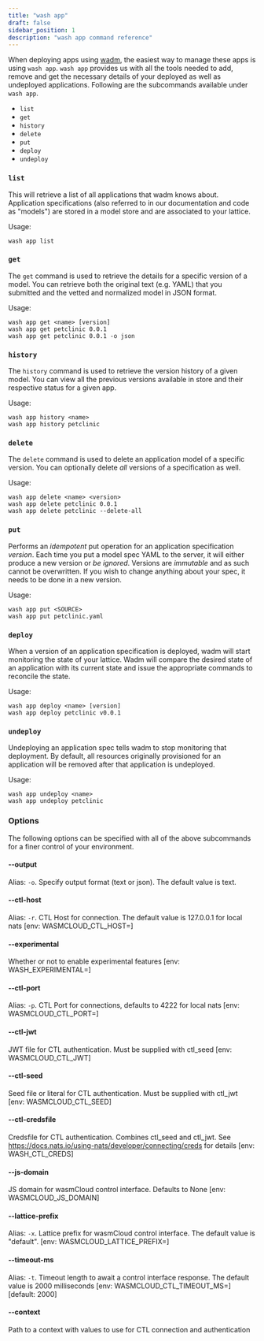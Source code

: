 ```yaml
---
title: "wash app"
draft: false
sidebar_position: 1
description: "wash app command reference"
---
```


When deploying apps using [wadm](../ecosystem/wadm/index.md), the easiest way to manage these apps is using `wash app`. `wash app` provides us with all the tools needed to add, remove and get the necessary details of your deployed as well as undeployed applications. Following are the subcommands available under `wash app`.

- `list`
- `get`
- `history`
- `delete`
- `put`
- `deploy`
- `undeploy`

### `list`
This will retrieve a list of all applications that wadm knows about. Application specifications (also referred to in our documentation and code as "models") are stored in a model store and are associated to your lattice.

Usage: 

```
wash app list
```

### `get`
The `get` command is used to retrieve the details for a specific version of a model. You can retrieve both the original text (e.g. YAML) that you submitted and the vetted and normalized model in JSON format.

Usage:

```
wash app get <name> [version]
wash app get petclinic 0.0.1
wash app get petclinic 0.0.1 -o json
```

### `history`
The `history` command is used to retrieve the version history of a given model. You can view all the previous versions available in store and their respective status for a given app.

Usage:

```
wash app history <name>
wash app history petclinic
```

### `delete`
The `delete` command is used to delete an application model of a specific version. You can optionally delete _all_ versions of a specification as well.

Usage:

```
wash app delete <name> <version>
wash app delete petclinic 0.0.1
wash app delete petclinic --delete-all
```

### `put`

Performs an _idempotent_ put operation for an application specification _version_. Each time you put a model spec YAML to the server, it will either produce a new version or _be ignored_. Versions are _immutable_ and as such cannot be overwritten. If you wish to change anything about your spec, it needs to be done in a new version.

Usage:

```
wash app put <SOURCE>
wash app put petclinic.yaml
```

### `deploy`
When a version of an application specification is deployed, wadm will start monitoring the state of your lattice. Wadm will compare the desired state of an application with its current state and issue the appropriate commands to reconcile the state.

Usage:

```
wash app deploy <name> [version]
wash app deploy petclinic v0.0.1
```

### `undeploy`
Undeploying an application spec tells wadm to stop monitoring that deployment. By default, all resources originally provisioned for an application will be removed after that application is undeployed.

Usage:

```
wash app undeploy <name>
wash app undeploy petclinic
```


### Options
The following options can be specified with all of the above subcommands for a finer control of your environment.

#### --output 
Alias: `-o`.
        Specify output format (text or json). The default value is text.
        
#### --ctl-host 
Alias: `-r`.
        CTL Host for connection. The default value is 127.0.0.1 for local nats [env: WASMCLOUD_CTL_HOST=]

#### --experimental
Whether or not to enable experimental features [env: WASH_EXPERIMENTAL=]

#### --ctl-port 
Alias: `-p`.
        CTL Port for connections, defaults to 4222 for local nats [env: WASMCLOUD_CTL_PORT=]

#### --ctl-jwt 
JWT file for CTL authentication. Must be supplied with ctl_seed [env: WASMCLOUD_CTL_JWT]

#### --ctl-seed 
Seed file or literal for CTL authentication. Must be supplied with ctl_jwt [env: WASMCLOUD_CTL_SEED]

#### --ctl-credsfile 
Credsfile for CTL authentication. Combines ctl_seed and ctl_jwt. See https://docs.nats.io/using-nats/developer/connecting/creds for details [env: WASH_CTL_CREDS]

#### --js-domain 
JS domain for wasmCloud control interface. Defaults to None [env: WASMCLOUD_JS_DOMAIN]

#### --lattice-prefix 
Alias: `-x`.
        Lattice prefix for wasmCloud control interface. The default value is "default". [env: WASMCLOUD_LATTICE_PREFIX=]

#### --timeout-ms 
Alias: `-t`.
        Timeout length to await a control interface response. The default value is 2000 milliseconds [env: WASMCLOUD_CTL_TIMEOUT_MS=] [default: 2000]

#### --context 
Path to a context with values to use for CTL connection and authentication
